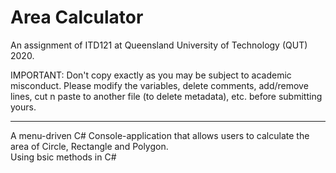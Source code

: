 # Area Calculator

An assignment of ITD121 at Queensland University of Technology (QUT) 2020.

IMPORTANT: Don't copy exactly as you may be subject to academic misconduct. Please modify the variables, delete comments, add/remove lines, cut n paste to another file (to delete metadata), etc. before submitting yours.

---

A menu-driven C# Console-application that allows users to calculate the area of Circle, Rectangle and Polygon.  
Using bsic methods in C#  
